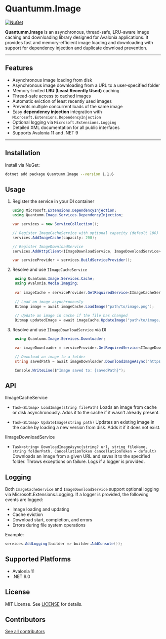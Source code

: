 # Quantumm.Image

[![NuGet](https://img.shields.io/nuget/v/Quantumm.Image.svg)](https://www.nuget.org/packages/Quantumm.Image)  

**Quantumm.Image** is an asynchronous, thread-safe, LRU-aware image caching and downloading library designed for Avalonia applications. It provides fast and memory-efficient image loading and downloading with support for dependency injection and duplicate download prevention.

---

## Features

- Asynchronous image loading from disk
- Asynchronous image downloading from a URL to a user-specified folder
- Memory-limited **LRU (Least Recently Used)** caching  
- Thread-safe access to cached images  
- Automatic eviction of least recently used images  
- Prevents multiple concurrent loads of the same image  
- Easy **dependency injection** integration with `Microsoft.Extensions.DependencyInjection`
- Optional logging via `Microsoft.Extensions.Logging` 
- Detailed XML documentation for all public interfaces  
- Supports Avalonia 11 and .NET 9  

---

## Installation

Install via NuGet:

```bash
dotnet add package Quantumm.Image --version 1.1.6
```

## Usage

1. Register the service in your DI container
   ```csharp
   using Microsoft.Extensions.DependencyInjection;
   using Quantumm.Image.Services.DependencyInjection;

   var services = new ServiceCollection();

   // Register ImageCacheService with optional capacity (default 100)
   services.AddImageCache(capacity: 200);

   // Register ImageDownloadService
   services.AddHttpClient<IImageDownloadService, ImageDownloadService>();
   
   var serviceProvider = services.BuildServiceProvider();
   ```
2. Resolve and use `IImageCacheService`
   ```csharp
    using Quantumm.Image.Services.Cache;
    using Avalonia.Media.Imaging;
    
    var imageCache = serviceProvider.GetRequiredService<IImageCacheService>();
    
    // Load an image asynchronously
    Bitmap image = await imageCache.LoadImage("path/to/image.png");
    
    // Update an image in cache if the file has changed
    Bitmap updatedImage = await imageCache.UpdateImage("path/to/image.png");
   ```
3. Resolve and use `IImageDownloadService` via DI
   ```csharp
    using Quantumm.Image.Services.Downloader;
   
    var imageDownloader = serviceProvider.GetRequiredService<IImageDownloadService>();
   
    // Download an image to a folder
    string savedPath = await imageDownloader.DownloadImageAsync("https://example.com/image.png", "image.png", "C:\\Images");
   
    Console.WriteLine($"Image saved to: {savedPath}");
   ```

## API

 IImageCacheService

 - `Task<Bitmap> LoadImage(string filePath)`
Loads an image from cache or disk asynchronously. Adds it to the cache if it wasn't already present.

 - `Task<Bitmap> UpdateImage(string path)`
Updates an existing image in the cache by loading a new version from disk. Adds it if it does not exist.

 IImageDownloadService

 - `Task<string> DownloadImageAsync(string? url, string fileName, string folderPath, CancellationToken cancellationToken = default)`
Downloads an image from a given URL and saves it to the specified folder. Throws exceptions on failure. Logs if a logger is provided.

## Logging

Both `ImageCacheService` and `ImageDownloadService` support optional logging via Microsoft.Extensions.Logging. If a logger is provided, the following events are logged:

   - Image loading and updating
   - Cache eviction
   - Download start, completion, and errors
   - Errors during file system operations

Example:
  ```csharp
  services.AddLogging(builder => builder.AddConsole());
  ```

## Supported Platforms
 - Avalonia 11
 - .NET 9.0

## License
MIT License. See [LICENSE](LICENSE.txt) for details.

## Contributors

[See all contributors](https://github.com/shaihnurov/Quantumm.Image/graphs/contributors)
